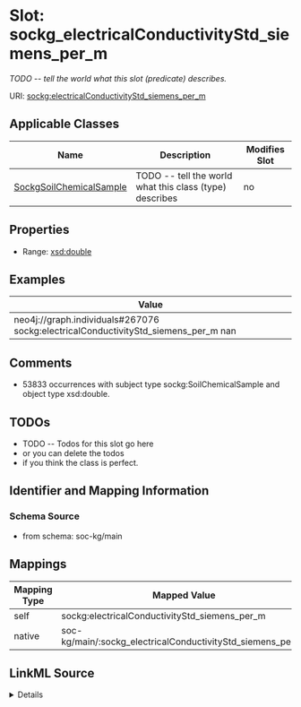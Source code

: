 

# Slot: sockg_electricalConductivityStd_siemens_per_m


_TODO -- tell the world what this slot (predicate) describes._





URI: [sockg:electricalConductivityStd_siemens_per_m](http://www.semanticweb.org/sockg/ontologies/2024/0/soil-carbon-ontology/electricalConductivityStd_siemens_per_m)



<!-- no inheritance hierarchy -->





## Applicable Classes

| Name | Description | Modifies Slot |
| --- | --- | --- |
| [SockgSoilChemicalSample](../classes/SockgSoilChemicalSample.md) | TODO -- tell the world what this class (type) describes |  no  |







## Properties

* Range: [xsd:double](http://www.w3.org/2001/XMLSchema#double)






## Examples

| Value |
| --- |
| neo4j://graph.individuals#267076 sockg:electricalConductivityStd_siemens_per_m nan |

## Comments

* 53833 occurrences with subject type sockg:SoilChemicalSample and object type xsd:double.

## TODOs

* TODO -- Todos for this slot go here
* or you can delete the todos
* if you think the class is perfect.

## Identifier and Mapping Information







### Schema Source


* from schema: soc-kg/main




## Mappings

| Mapping Type | Mapped Value |
| ---  | ---  |
| self | sockg:electricalConductivityStd_siemens_per_m |
| native | soc-kg/main/:sockg_electricalConductivityStd_siemens_per_m |




## LinkML Source

<details>
```yaml
name: sockg_electricalConductivityStd_siemens_per_m
description: TODO -- tell the world what this slot (predicate) describes.
todos:
- TODO -- Todos for this slot go here
- or you can delete the todos
- if you think the class is perfect.
comments:
- 53833 occurrences with subject type sockg:SoilChemicalSample and object type xsd:double.
examples:
- value: neo4j://graph.individuals#267076 sockg:electricalConductivityStd_siemens_per_m
    nan
from_schema: soc-kg/main
rank: 1000
slot_uri: sockg:electricalConductivityStd_siemens_per_m
alias: sockg_electricalConductivityStd_siemens_per_m
domain_of:
- sockg_SoilChemicalSample
range: double

```
</details>